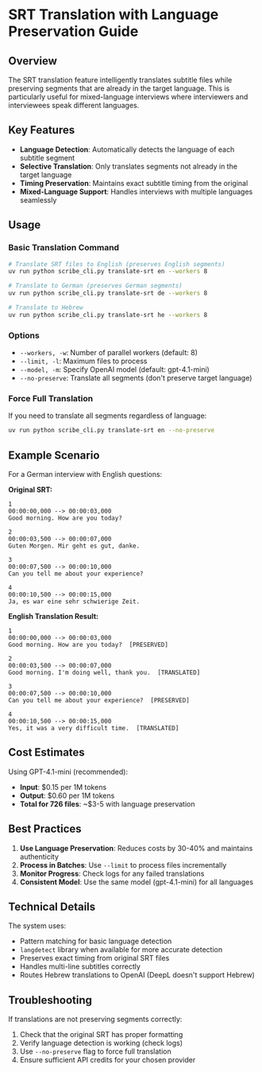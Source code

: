 # SRT Translation with Language Preservation Guide

## Overview

The SRT translation feature intelligently translates subtitle files while preserving segments that are already in the target language. This is particularly useful for mixed-language interviews where interviewers and interviewees speak different languages.

## Key Features

- **Language Detection**: Automatically detects the language of each subtitle segment
- **Selective Translation**: Only translates segments not already in the target language
- **Timing Preservation**: Maintains exact subtitle timing from the original
- **Mixed-Language Support**: Handles interviews with multiple languages seamlessly

## Usage

### Basic Translation Command

```bash
# Translate SRT files to English (preserves English segments)
uv run python scribe_cli.py translate-srt en --workers 8

# Translate to German (preserves German segments)
uv run python scribe_cli.py translate-srt de --workers 8

# Translate to Hebrew
uv run python scribe_cli.py translate-srt he --workers 8
```

### Options

- `--workers, -w`: Number of parallel workers (default: 8)
- `--limit, -l`: Maximum files to process
- `--model, -m`: Specify OpenAI model (default: gpt-4.1-mini)
- `--no-preserve`: Translate all segments (don't preserve target language)

### Force Full Translation

If you need to translate all segments regardless of language:

```bash
uv run python scribe_cli.py translate-srt en --no-preserve
```

## Example Scenario

For a German interview with English questions:

**Original SRT:**
```
1
00:00:00,000 --> 00:00:03,000
Good morning. How are you today?

2
00:00:03,500 --> 00:00:07,000
Guten Morgen. Mir geht es gut, danke.

3
00:00:07,500 --> 00:00:10,000
Can you tell me about your experience?

4
00:00:10,500 --> 00:00:15,000
Ja, es war eine sehr schwierige Zeit.
```

**English Translation Result:**
```
1
00:00:00,000 --> 00:00:03,000
Good morning. How are you today?  [PRESERVED]

2
00:00:03,500 --> 00:00:07,000
Good morning. I'm doing well, thank you.  [TRANSLATED]

3
00:00:07,500 --> 00:00:10,000
Can you tell me about your experience?  [PRESERVED]

4
00:00:10,500 --> 00:00:15,000
Yes, it was a very difficult time.  [TRANSLATED]
```

## Cost Estimates

Using GPT-4.1-mini (recommended):
- **Input**: $0.15 per 1M tokens
- **Output**: $0.60 per 1M tokens
- **Total for 726 files**: ~$3-5 with language preservation

## Best Practices

1. **Use Language Preservation**: Reduces costs by 30-40% and maintains authenticity
2. **Process in Batches**: Use `--limit` to process files incrementally
3. **Monitor Progress**: Check logs for any failed translations
4. **Consistent Model**: Use the same model (gpt-4.1-mini) for all languages

## Technical Details

The system uses:
- Pattern matching for basic language detection
- `langdetect` library when available for more accurate detection
- Preserves exact timing from original SRT files
- Handles multi-line subtitles correctly
- Routes Hebrew translations to OpenAI (DeepL doesn't support Hebrew)

## Troubleshooting

If translations are not preserving segments correctly:
1. Check that the original SRT has proper formatting
2. Verify language detection is working (check logs)
3. Use `--no-preserve` flag to force full translation
4. Ensure sufficient API credits for your chosen provider
